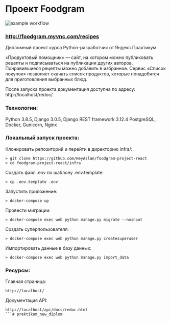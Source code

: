 # Проект Foodgram
![example workflow](https://github.com/HeyAslan/foodgram-project-react/actions/main.yml/badge.svg)
### http://foodgram.myvnc.com/recipes

Дипломный проект курса Python-разработчик от Яндекс.Практикум.

«Продуктовый помощник» — сайт, на котором можно публиковать рецепты и подписываться на публикации других авторов. Понравившиеся рецепты можно добавить в избранное. Сервис «Список покупок» позволяет скачать список продуктов, которые понадобятся для приготовления выбранных блюд.

После запуска проекта документация доступна по адресу: http://localhost/redoc/

### Технологии:
Python 3.8.5, Django 3.0.5, Django REST framework 3.12.4
PostgreSQL, Docker, Gunicorn, Nginx

### Локальный запуск проекта:
  
Клонировать репозиторий и перейти в директорию infra/:  
  
```  
> git clone https://github.com/HeyAslan/foodgram-project-react
> cd foodgram-project-react/infra
``` 

Создать файл .env по шаблону .env.template:

```
> cp .env.template .env
```
Запустить приложение:

``` 
> docker-compose up
``` 
Провести миграции:

``` 
> docker-compose exec web python manage.py migrate --noinput
``` 

Создать суперпользователя:

``` 
> docker-compose exec web python manage.py createsuperuser
``` 

Импортировать данные в базу данных:  
  
```  
> docker-compose exec web python manage.py import_data
```

### Ресурсы:

Главная страница:
```
http://localhost/
```
Документация API:
```
http://localhost/api/docs/redoc.html
```# praktikum_new_diplom
